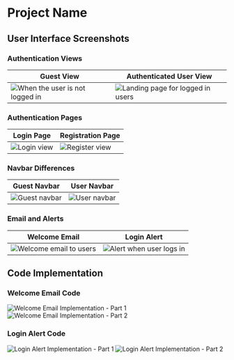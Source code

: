 # Project Name

## User Interface Screenshots

### Authentication Views

| Guest View | Authenticated User View |
|------------|-------------------------|
| ![When the user is not logged in](diseñowebnutricion/images/userNotLog.png) | ![Landing page for logged in users](diseñowebnutricion/images/landingPage.png) |

### Authentication Pages

| Login Page | Registration Page |
|------------|-------------------|
| ![Login view](diseñowebnutricion/images/viewLogin.png) | ![Register view](diseñowebnutricion/images/viewRegister.png) |

### Navbar Differences

| Guest Navbar | User Navbar |
|--------------|-------------|
| ![Guest navbar](diseñowebnutricion/images/guest.png) | ![User navbar](diseñowebnutricion/images/user.png) |

### Email and Alerts

| Welcome Email | Login Alert |
|---------------|-------------|
| ![Welcome email to users](diseñowebnutricion/images/emailGreeting.png) | ![Alert when user logs in](diseñowebnutricion/images/emailAlertLog.png) |

## Code Implementation

### Welcome Email Code
![Welcome Email Implementation - Part 1](diseñowebnutricion/images/welcomeEmailCode1.png)
![Welcome Email Implementation - Part 2](diseñowebnutricion/images/welcomeEmailCode12.png)

### Login Alert Code
![Login Alert Implementation - Part 1](diseñowebnutricion/images/loginAlertCode1.png)
![Login Alert Implementation - Part 2](diseñowebnutricion/images/loginAlertCode2.png)
